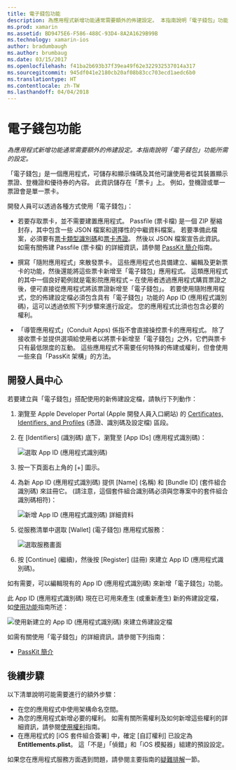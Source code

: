 ```yaml
---
title: 電子錢包功能
description: 為應用程式新增功能通常需要額外的佈建設定。 本指南說明「電子錢包」功能所需的設定。
ms.prod: xamarin
ms.assetid: BD9475E6-F586-488C-93D4-8A2A1629B99B
ms.technology: xamarin-ios
author: bradumbaugh
ms.author: brumbaug
ms.date: 03/15/2017
ms.openlocfilehash: f41ba2b693b37f39ea49f62e322932537014a317
ms.sourcegitcommit: 945df041e2180cb20af08b83cc703ecd1aedc6b0
ms.translationtype: HT
ms.contentlocale: zh-TW
ms.lasthandoff: 04/04/2018
---
```

# <a name="wallet-capabilities"></a>電子錢包功能

_為應用程式新增功能通常需要額外的佈建設定。本指南說明「電子錢包」功能所需的設定。_

「電子錢包」是一個應用程式，可儲存和顯示條碼及其他可讓使用者從其裝置顯示票證、登機證和優待券的內容。 此資訊儲存在「票卡」上。 例如，登機證或單一票證會是單一票卡。 

開發人員可以透過各種方式使用「電子錢包」：

*   若要存取票卡，並不需要建置應用程式。 Passfile (票卡檔) 是一個 ZIP 壓縮封存，其中包含一些 JSON 檔案和選擇性的中繼資料檔案。 若要準備此檔案，必須要有[票卡類型識別碼](~/ios/platform/passkit.md)和[票卡憑證](~/ios/platform/passkit.md)。 然後以 JSON 檔案宣告此資訊。 如需有關佈建 Passfile (票卡檔) 的詳細資訊，請參閱 [PassKit 簡介](~/ios/platform/passkit.md)指南。

*   撰寫「隨附應用程式」來散發票卡。 這些應用程式也具備建立、編輯及更新票卡的功能，然後還能將這些票卡新增至「電子錢包」應用程式。 這類應用程式的其中一個良好範例就是電影院應用程式 – 在使用者透過應用程式購買票證之後，便可直接從應用程式將該票證新增至「電子錢包」。 若要使用隨附應用程式，您的佈建設定檔必須包含具有「電子錢包」功能的 App ID (應用程式識別碼)，這可以透過依照下列步驟來進行設定。 您的應用程式比須也包含必要的權利。

*   「導管應用程式」(Conduit Apps) 係指不會直接操控票卡的應用程式。 除了接收票卡並提供選項給使用者以將票卡新增至「電子錢包」之外，它們與票卡只有最低限度的互動。 這些應用程式不需要任何特殊的佈建或權利，但會使用一些來自「PassKit 架構」的方法。

## <a name="developer-center"></a>開發人員中心

若要建立與「電子錢包」搭配使用的新佈建設定檔，請執行下列動作：

1.  瀏覽至 Apple Developer Portal (Apple 開發人員入口網站) 的 [Certificates, Identifiers, and Profiles](https://developer.apple.com/account/ios/certificate/) \(憑證、識別碼及設定檔\) 區段。
2.  在 [Identifiers] \(識別碼\) 底下，瀏覽至 [App IDs] \(應用程式識別碼\)： 
    
    ![選取 App ID (應用程式識別碼)](wallet-capabilities-images/image17.png)

3.  按一下頁面右上角的 [+] 圖示。
4.  為新 App ID (應用程式識別碼) 提供 [Name] \(名稱\) 和 [Bundle ID] \(套件組合識別碼\) 來註冊它。 (請注意，這個套件組合識別碼必須與您專案中的套件組合識別碼相符)：
   
    ![新增 App ID (應用程式識別碼) 詳細資料](wallet-capabilities-images/image18.png)

5.  從服務清單中選取 [Wallet] \(電子錢包\) 應用程式服務：
    
    ![選取服務畫面](wallet-capabilities-images/image19.png)

6.  按 [Continue] \(繼續\)，然後按 [Register] \(註冊\) 來建立 App ID (應用程式識別碼)。

如有需要，可以編輯現有的 App ID (應用程式識別碼) 來新增「電子錢包」功能。

此 App ID (應用程式識別碼) 現在已可用來產生 (或重新產生) 新的佈建設定檔，如[使用功能](~/ios/deploy-test/provisioning/capabilities/index.md)指南所述：

![使用新建立的 App ID (應用程式識別碼) 來建立佈建設定檔](wallet-capabilities-images/image20.png)


如需有關使用「電子錢包」的詳細資訊，請參閱下列指南：

*   [PassKit 簡介](~/ios/platform/passkit.md)
 
## <a name="next-steps"></a>後續步驟
 
以下清單說明可能需要進行的額外步驟：

* 在您的應用程式中使用架構命名空間。
* 為您的應用程式新增必要的權利。 如需有關所需權利及如何新增這些權利的詳細資訊，請參閱[使用權利](~/ios/deploy-test/provisioning/entitlements.md)指南。
* 在應用程式的 [iOS 套件組合簽署] 中，確定 [自訂權利] 已設定為 **Entitlements.plist**。 這「不是」「偵錯」和「iOS 模擬器」組建的預設設定。

如果您在應用程式服務方面遇到問題，請參閱主要指南的[疑難排解](~/ios/deploy-test/provisioning/capabilities/index.md)一節。